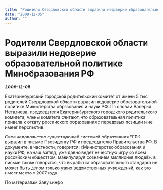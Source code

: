 ```yaml
---
title: "Родители Свердловской области выразили недоверие образовательной политике Минобразования РФ"
date: "2009-12-05"
author: ""
---
```


# Родители Свердловской области выразили недоверие образовательной политике Минобразования РФ

**2009-12-05** 

Екатеринбургский городской родительский комитет от имени 5 тыс. родителей Свердловской области выразил недоверие образовательной политике Министерства образования и науки РФ. По словам Валерия Неталиева, председателя Екатеринбургского городского родительского комитета, члены комитета считают, что образовательная политика привела к откату российского образования с передовых позиций и не имеет перспектив.

Свое недовольство существующей системой образования ЕГРК выразил в письме Президенту РФ и председателю Правительства РФ. В документе, в частности, говорится: «Министерство образования и науки РФ, на наш взгляд, уже давно ведет нечестную игру со всем российским обществом, манипулируя сознанием миллионов людей». в письме также говорится, что выработка образовательного стандарта не может быть делом только узких ведомственных учреждений, как это имеет место с 2007 года.

По материалам Завуч.инфо